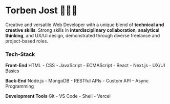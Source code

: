 # Torben Jost :raising_hand:👨‍💻

Creative and versatile Web Developer with a unique blend of **technical and creative skills**. Strong skills in **interdisciplinary collaboration**, **analytical thinking**, and UX/UI design, demonstrated through diverse freelance and project-based roles.

### Tech-Stack

**Front-End**
HTML - CSS - JavaScript - ECMAScript - React - Next.js - UX/UI Basics

**Back-End**
Node.js - MongoDB - RESTful APIs - Custom API - Async Programming

**Development Tools**
Git - VS Code - Shell - Vercel


